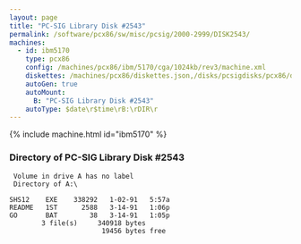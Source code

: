 ```yaml
---
layout: page
title: "PC-SIG Library Disk #2543"
permalink: /software/pcx86/sw/misc/pcsig/2000-2999/DISK2543/
machines:
  - id: ibm5170
    type: pcx86
    config: /machines/pcx86/ibm/5170/cga/1024kb/rev3/machine.xml
    diskettes: /machines/pcx86/diskettes.json,/disks/pcsigdisks/pcx86/diskettes.json
    autoGen: true
    autoMount:
      B: "PC-SIG Library Disk #2543"
    autoType: $date\r$time\rB:\rDIR\r
---
```


{% include machine.html id="ibm5170" %}

### Directory of PC-SIG Library Disk #2543

     Volume in drive A has no label
     Directory of A:\

    SHS12    EXE    338292   1-02-91   5:57a
    README   1ST      2588   3-14-91   1:06p
    GO       BAT        38   3-14-91   1:05p
            3 file(s)     340918 bytes
                           19456 bytes free
